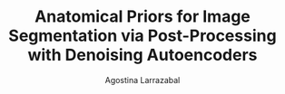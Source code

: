 ---
paperId: 4
author: Agostina Larrazabal
publicationauthor: Larrazabal, A.
title: Anatomical Priors for Image Segmentation via Post-Processing with Denoising Autoencoders
pdf: --
poster: --
alt: --
type: Poster
topic: FAT
link: --
conference: neurips
year: 2019
tags: neurips-2019
location: Vancouver, Canada
---